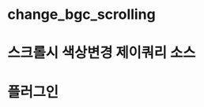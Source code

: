 # change_bgc_scrolling

# 스크롤시 색상변경 제이쿼리 소스

# 플러그인  
<script src="https://s3-us-west-2.amazonaws.com/s.cdpn.io/2542/jquery.scrollie.min_1.js"></script> 
